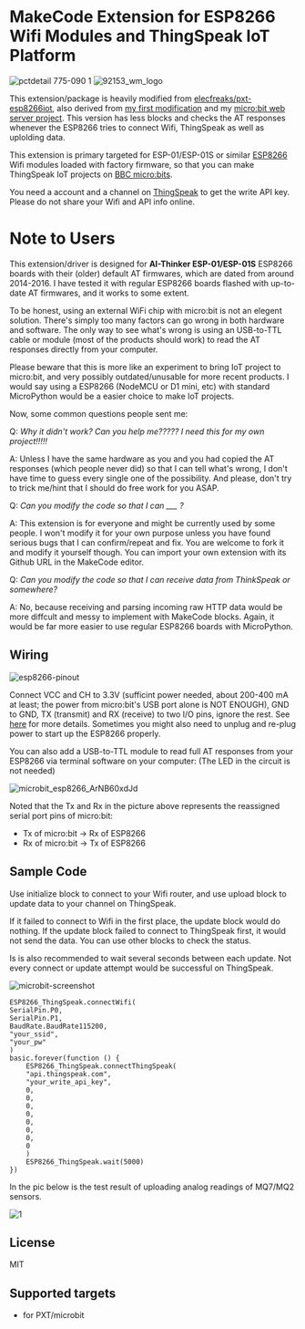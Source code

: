 # MakeCode Extension for ESP8266 Wifi Modules and ThingSpeak IoT Platform

![pctdetail 775-090 1](https://user-images.githubusercontent.com/44191076/50425186-76ada780-08ac-11e9-956c-9ebd6be09bb2.jpg)
![92153_wm_logo](https://user-images.githubusercontent.com/44191076/58067910-d68d4d80-7bc1-11e9-9ea8-5605837dd5d5.png)

This extension/package is heavily modified from [elecfreaks/pxt-esp8266iot](https://github.com/elecfreaks/pxt-esp8266iot), also derived from [my first modification](https://github.com/alankrantas/pxt-esp8266iot) and my [micro:bit web server project](https://www.hackster.io/alankrantas/wifi-web-server-on-bbc-micro-bit-and-esp-01-esp8266-498e0d). This version has less blocks and checks the AT responses whenever the ESP8266 tries to connect Wifi, ThingSpeak as well as uplolding data.

This extension is primary targeted for ESP-01/ESP-01S or similar [ESP8266](https://github.com/esp8266/esp8266-wiki/wiki) Wifi modules loaded with factory firmware, so that you can make ThingSpeak IoT projects on [BBC micro:bits](https://microbit.org/).

You need a account and a channel on [ThingSpeak](https://thingspeak.com/) to get the write API key. Please do not share your Wifi and API info online.

# Note to Users

This extension/driver is designed for **AI-Thinker ESP-01/ESP-01S** ESP8266 boards with their (older) default AT firmwares, which are dated from around 2014-2016. I have tested it with regular ESP8266 boards flashed with up-to-date AT firmwares, and it works to some extent. 

To be honest, using an external WiFi chip with micro:bit is not an elegent solution. There's simply too many factors can go wrong in both hardware and software. The only way to see what's wrong is using an USB-to-TTL cable or module (most of the products should work) to read the AT responses directly from your computer.

Please beware that this is more like an experiment to bring IoT project to micro:bit, and very possibly outdated/unusable for more recent products. I would say using a ESP8266 (NodeMCU or D1 mini, etc) with standard MicroPython would be a easier choice to make IoT projects.

Now, some common questions people sent me:

Q: <i>Why it didn't work? Can you help me????? I need this for my own project!!!!!</i>

A: Unless I have the same hardware as you and you had copied the AT responses (which people never did) so that I can tell what's wrong, I don't have time to guess every single one of the possibility. And please, don't try to trick me/hint that I should do free work for you ASAP.

Q: <i>Can you modify the code so that I can ___ ?</i>

A: This extension is for everyone and might be currently used by some people. I won't modify it for your own purpose unless you have found serious bugs that I can confirm/repeat and fix. You are welcome to fork it and modify it yourself though. You can import your own extension with its Github URL in the MakeCode editor.

Q: <i>Can you modify the code so that I can receive data from ThinkSpeak or somewhere?</i>

A: No, because receiving and parsing incoming raw HTTP data would be more diffcult and messy to implement with MakeCode blocks. Again, it would be far more easier to use regular ESP8266 boards with MicroPython.

## Wiring

![esp8266-pinout](https://user-images.githubusercontent.com/44191076/50428909-fc097a00-08f5-11e9-91f1-921d1b957f29.png)

Connect VCC and CH to 3.3V (sufficint power needed, about 200-400 mA at least; the power from micro:bit's USB port alone is NOT ENOUGH), GND to GND, TX (transmit) and RX (receive) to two I/O pins, ignore the rest. See [here](https://components101.com/wireless/esp8266-pinout-configuration-features-datasheet) for more details. Sometimes you might also need to unplug and re-plug power to start up the ESP8266 properly.

You can also add a USB-to-TTL module to read full AT responses from your ESP8266 via terminal software on your computer: (The LED in the circuit is not needed)

![microbit_esp8266_ArNB60xdJd](https://user-images.githubusercontent.com/44191076/57862847-9c235980-782b-11e9-9588-3e7fe76342ee.png)

Noted that the Tx and Rx in the picture above represents the reassigned serial port pins of micro:bit:

* Tx of micro:bit -> Rx of ESP8266
* Rx of micro:bit -> Tx of ESP8266

## Sample Code

Use initialize block to connect to your Wifi router, and use upload block to update data to your channel on ThingSpeak.

If it failed to connect to Wifi in the first place, the update block would do nothing. If the update block failed to connect to ThingSpeak first, it would not send the data. You can use other blocks to check the status.

Is is also recommended to wait several seconds between each update. Not every connect or update attempt would be successful on ThingSpeak.

![microbit-screenshot](https://user-images.githubusercontent.com/44191076/58189752-a642cd80-7ced-11e9-8557-3be87aa795fa.png)

```blocks
ESP8266_ThingSpeak.connectWifi(
SerialPin.P0,
SerialPin.P1,
BaudRate.BaudRate115200,
"your_ssid",
"your_pw"
)
basic.forever(function () {
    ESP8266_ThingSpeak.connectThingSpeak(
    "api.thingspeak.com",
    "your_write_api_key",
    0,
    0,
    0,
    0,
    0,
    0,
    0,
    0
    )
    ESP8266_ThingSpeak.wait(5000)
})
```

In the pic below is the test result of uploading analog readings of MQ7/MQ2 sensors.

![1](https://user-images.githubusercontent.com/44191076/57868088-e52bdb80-7834-11e9-8c8a-29c5932cd8ab.jpg)

## License

MIT

## Supported targets

* for PXT/microbit
